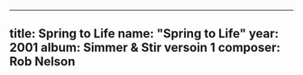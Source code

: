 
---
title: Spring to Life
name: "Spring to Life"
year:  2001
album: Simmer & Stir versoin 1
composer: Rob Nelson
---
